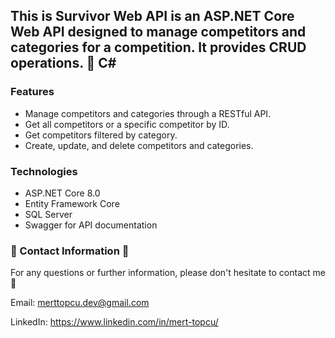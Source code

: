 ## This is Survivor Web API is an ASP.NET Core Web API designed to manage competitors and categories for a competition. It provides CRUD operations. :notebook: C#

### Features
- Manage competitors and categories through a RESTful API.
- Get all competitors or a specific competitor by ID.
- Get competitors filtered by category.
- Create, update, and delete competitors and categories.

### Technologies
- ASP.NET Core 8.0
- Entity Framework Core
- SQL Server
- Swagger for API documentation

  
### :incoming_envelope: Contact Information :incoming_envelope:

For any questions or further information, please don't hesitate to contact me :pray:

Email: merttopcu.dev@gmail.com

LinkedIn: https://www.linkedin.com/in/mert-topcu/
